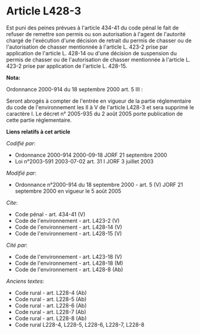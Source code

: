 # Article L428-3

Est puni des peines prévues à l'article 434-41 du code pénal le fait de refuser de remettre son permis ou son autorisation à
l'agent de l'autorité chargé de l'exécution d'une décision de retrait du permis de chasser ou de l'autorisation de chasser
mentionnée à l'article L. 423-2 prise par application de l'article L. 428-14 ou d'une décision de suspension du permis de
chasser ou de l'autorisation de chasser mentionnée à l'article L. 423-2 prise par application de l'article L. 428-15.

**Nota:**

Ordonnance 2000-914 du 18 septembre 2000 art. 5 III : 

Seront abrogés à compter de l'entrée en vigueur de la partie réglementaire du code de l'environnement les II à V de l'article
L428-3 et sera supprimé le caractère I. Le décret n° 2005-935 du 2 août 2005 porte publication de cette partie réglementaire.

**Liens relatifs à cet article**

_Codifié par_:

  - Ordonnance 2000-914 2000-09-18 JORF 21 septembre 2000
  - Loi n°2003-591 2003-07-02 art. 31 I JORF 3 juillet 2003

_Modifié par_:

  - Ordonnance n°2000-914 du 18 septembre 2000 - art. 5 (V) JORF 21 septembre 2000 en vigueur le 5 août 2005

_Cite_:

  - Code pénal - art. 434-41 (V)
  - Code de l'environnement - art. L423-2 (V)
  - Code de l'environnement - art. L428-14 (V)
  - Code de l'environnement - art. L428-15 (V)

_Cité par_:

  - Code de l'environnement - art. L423-18 (V)
  - Code de l'environnement - art. L428-18 (M)
  - Code de l'environnement - art. L428-8 (Ab)

_Anciens textes_:

  - Code rural - art. L228-4 (Ab)
  - Code rural - art. L228-5 (Ab)
  - Code rural - art. L228-6 (Ab)
  - Code rural - art. L228-7 (Ab)
  - Code rural - art. L228-8 (Ab)
  - Code rural L228-4, L228-5, L228-6, L228-7, L228-8
